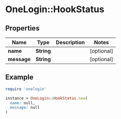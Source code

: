 # OneLogin::HookStatus

## Properties

| Name | Type | Description | Notes |
| ---- | ---- | ----------- | ----- |
| **name** | **String** |  | [optional] |
| **message** | **String** |  | [optional] |

## Example

```ruby
require 'onelogin'

instance = OneLogin::HookStatus.new(
  name: null,
  message: null
)
```

